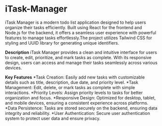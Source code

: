 # iTask-Manager

iTask Manager is a modern todo list application designed to help users organize their tasks efficiently. Built using React for the frontend and Node.js for the backend, it offers a seamless user experience with powerful features to manage tasks effortlessly.The project utilizes Tailwind CSS for styling and UUID library for generating unique identifiers.

**Description**
iTask Manager provides a clean and intuitive interface for users to create, edit, prioritize, and mark tasks as complete. With its responsive design, users can access and manage their tasks seamlessly across various devices.

**Key Features**
*Task Creation: Easily add new tasks with customizable details such as title, description, due date, and priority level.
*Task Management: Edit, delete, or mark tasks as complete with simple interactions.
*Priority Levels: Assign priority levels to tasks for better organization and focus.
*Responsive Design: Optimized for desktop, tablet, and mobile devices, ensuring a consistent experience across platforms.
*Data Persistence: Tasks are stored securely on the backend, ensuring data integrity and reliability.
*User Authentication: Secure user authentication system to protect user data and ensure privacy.
